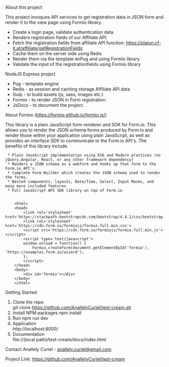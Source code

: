 About this project

This project invoques API services to get registration data in JSON form and render it to the view page using Formio library.

*	Create a login page, validate authentication data.	
*	Renders registration fields of our Affiliate API. 	
*	Fetch the registration fields from affiliate API function: https://platon.cf-it.at/affiliate/getRegistrationFields					
* 	Cache them on the server side using Redis
* 	Render them via the template enPug and using Formio library	
* 	Validate the input of the registrationfields using Formio library													

NodeJS Express project 
* Pug    - template engine 
* Redis  - as session and caching storage Affiliate API data
* Gulp   - to build assets (js, sass, images etc.)
* Formio - to render JSON in Form registration.
* JsDocs - to document the project.

About Formio (https://formio.github.io/formio.js/) 

This library is a plain JavaScript form renderer and SDK for Form.io. This allows you to render the JSON schema forms produced by Form.io and render those within your application using plain JavaScript, as well as provides an interface SDK to communicate to the Form.io API's. The benefits of this library include.

     * Plain JavaScript implementation using ES6 and Modern practices (no jQuery,Angular, React, or any other framework dependency)
     * Renders a JSON schema as a webform and hooks up that form to the Form.io API's
     * Complete Form Builder which creates the JSON schema used to render the forms.
     * Nested components, layouts, Date/Time, Select, Input Masks, and many more included features
     * Full JavaScript API SDK library on top of Form.io


        <html>
        <head>
            <link rel='stylesheet' href='https://stackpath.bootstrapcdn.com/bootstrap/4.4.1/css/bootstrap.min.css'>
            <link rel='stylesheet' href='https://cdn.form.io/formiojs/formio.full.min.css'>
            <script src='https://cdn.form.io/formiojs/formio.full.min.js'></script>
            <script type='text/javascript'>
            window.onload = function() {
                Formio.createForm(document.getElementById('formio'), 'https://examples.form.io/wizard');
            };
            </script>
        </head>
        <body>
            <div id='formio'></div>
        </body>
        </html>

Getting Started

1.	Clone the repo      
  	git clone https://github.com/AnallelyCuriel/test-cream.git
2.	Install NPM packages 
  	npm install
3. 	Run
   	npm run dev
4. 	Application          
	http://localhost:8000/
5.	Documentation        
  	file://(local path)/test-cream/docs/index.html


Contact
Anallely Curiel  - anallely.curiel@gmail.com

Project Link: https://github.com/AnallelyCuriel/test-cream


